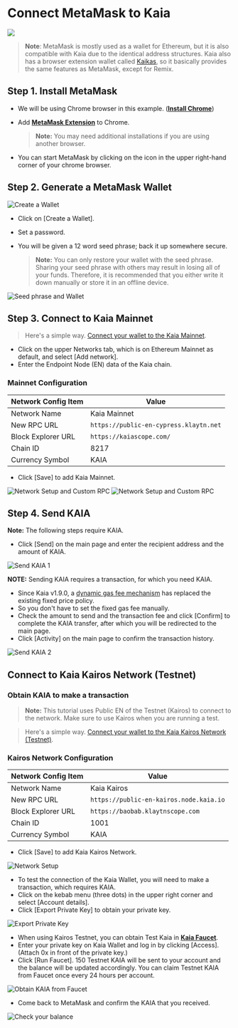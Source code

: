 # Connect MetaMask to Kaia

![](/img/banners/kaia-metamask.png)

> **Note**: MetaMask is mostly used as a wallet for Ethereum, but it is also compatible with Kaia due to the identical address structures. Kaia also has a browser extension wallet called [Kaikas](../tools/wallets/kaikas.md), so it basically provides the same features as MetaMask, except for Remix.

## Step 1. Install MetaMask <a href="#install-metamask" id="install-metamask"></a>

- We will be using Chrome browser in this example. ([**Install Chrome**](https://www.google.com/intl/en_us/chrome/))
- Add [**MetaMask Extension**](https://chrome.google.com/webstore/detail/metamask/nkbihfbeogaeaoehlefnkodbefgpgknn?hl=en) to Chrome.

  > **Note:** You may need additional installations if you are using another browser.
- You can start MetaMask by clicking on the icon in the upper right-hand corner of your chrome browser.

## Step 2. Generate a MetaMask Wallet <a href="#generate-a-metamask" id="generate-a-metamask"></a>

![Create a Wallet](/img/build/tutorials/new-to-metamask.png)

- Click on \[Create a Wallet].
- Set a password.
- You will be given a 12 word seed phrase; back it up somewhere secure.

  > **Note:** You can only restore your wallet with the seed phrase. Sharing your seed phrase with others may result in losing all of your funds. Therefore, it is recommended that you either write it down manually or store it in an offline device.

![Seed phrase and Wallet](/img/build/tutorials/metamask-secret-backup.png)

## Step 3. Connect to Kaia Mainnet <a href="#connect-to-kaia-mainnet" id="connect-to-kaia-mainnet"></a>

> Here's a simple way. [Connect your wallet to the Kaia Mainnet](https://chainlist.org/chain/8217).

- Click on the upper Networks tab, which is on Ethereum Mainnet as default, and select \[Add network].
- Enter the Endpoint Node (EN) data of the Kaia chain.

### Mainnet Configuration

| Network Config Item | Value                                  |
| ------------------- | -------------------------------------- |
| Network Name        | Kaia Mainnet                           |
| New RPC URL         | `https://public-en-cypress.klaytn.net` |
| Block Explorer URL  | `https://kaiascope.com/`               |
| Chain ID            | 8217                                   |
| Currency Symbol     | KAIA                                   |

- Click \[Save] to add Kaia Mainnet.

![Network Setup and Custom RPC](/img/build/tutorials/metamask-add-cypress-1.png) ![Network Setup and Custom RPC](/img/build/tutorials/metamask-add-cypress-2.png)

## Step 4. Send KAIA <a href="#send-klay" id="send-klay"></a>

**Note:** The following steps require KAIA.

- Click \[Send] on the main page and enter the recipient address and the amount of KAIA.

![Send KAIA 1](/img/build/tutorials/metamask-send-klay-1.png)

**NOTE:** Sending KAIA requires a transaction, for which you need KAIA.

- Since Kaia v1.9.0, a [dynamic gas fee mechanism](https://medium.com/klaytn/dynamic-gas-fee-pricing-mechanism-1dac83d2689) has replaced the existing fixed price policy.
- So you don't have to set the fixed gas fee manually.
- Check the amount to send and the transaction fee and click \[Confirm] to complete the KAIA transfer, after which you will be redirected to the main page.
- Click \[Activity] on the main page to confirm the transaction history.

![Send KAIA 2](/img/build/tutorials/metamask-send-klay-2.png)

## Connect to Kaia Kairos Network (Testnet) <a href="#connect-to-kaia-kairos-network-testnet" id="connect-to-kaia-kairos-network-testnet"></a>

### Obtain KAIA to make a transaction

> **Note:** This tutorial uses Public EN of the Testnet (Kairos) to connect to the network. Make sure to use Kairos when you are running a test.

> Here's a simple way. [Connect your wallet to the Kaia Kairos Network (Testnet)](https://chainlist.org/chain/1001).

### Kairos Network Configuration

| Network Config Item | Value                                   |
| ------------------- | --------------------------------------- |
| Network Name        | Kaia Kairos                             |
| New RPC URL         | `https://public-en-kairos.node.kaia.io` |
| Block Explorer URL  | `https://baobab.klaytnscope.com `       |
| Chain ID            | 1001                                    |
| Currency Symbol     | KAIA                                    |

- Click \[Save] to add Kaia Kairos Network.

![Network Setup](/img/build/tutorials/connect-testnet-1.png)

- To test the connection of the Kaia Wallet, you will need to make a transaction, which requires KAIA.
- Click on the kebab menu (three dots) in the upper right corner and select \[Account details].
- Click \[Export Private Key] to obtain your private key.

![Export Private Key](/img/build/tutorials/connect-testnet-2.png)

- When using Kairos Testnet, you can obtain Test Kaia in [**Kaia Faucet**](https://baobab.wallet.klaytn.foundation/access?next=faucet).
- Enter your private key on Kaia Wallet and log in by clicking \[Access]. (Attach 0x in front of the private key.)
- Click \[Run Faucet]. 150 Testnet KAIA will be sent to your account and the balance will be updated accordingly. You can claim Testnet KAIA from Faucet once every 24 hours per account.

![Obtain KAIA from Faucet](/img/build/tutorials/connect-testnet-3.png)

- Come back to MetaMask and confirm the KAIA that you received.

![Check your balance](/img/build/tutorials/connect-testnet-4.png)
